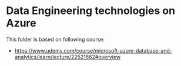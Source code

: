
# Data Engineering technologies on Azure

This folder is based on following course:

- https://www.udemy.com/course/microsoft-azure-database-and-analytics/learn/lecture/22521662#overview
